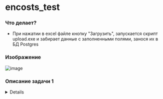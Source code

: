 # encosts_test

### Что делает?
- При нажатии в excel файле кнопку "Загрузить", запускается скрипт upload.exe и забирает данные с заполненными полями, занося их в БД Postgres

### Изображение
![image](https://user-images.githubusercontent.com/72396348/134735255-c71d9190-5b4b-4d9a-997a-3614d685c432.png)

### Описание задачи 1
<details>

Задача - Создать скрипт upload.py (python 3) и из него исполняемый файл upload.exe, запускаемый по кнопке "Загрузить"* в файле "названия точек.xlsm",
для загрузки/обновления данных из файла в таблицу в БД Postgres. 

*При нажатии кнопки, VBA макрос(уже есть в файле "названия точек.xlsm") запускает upload.exe с аргументом (путь до файла "названия точек.xlsm")

1. Создать таблицу endpoint_names в БД для загрузки данных
2. Написать скрипт загрузки данных upload.py
3. Создать из скрипта исполняемый файл upload.exe
4. Настроить макрос кнопки

Результат:
1. доработанный файл "названия точек.xlsm"
2. upload.py
3. upload.exe
  
</details>  

